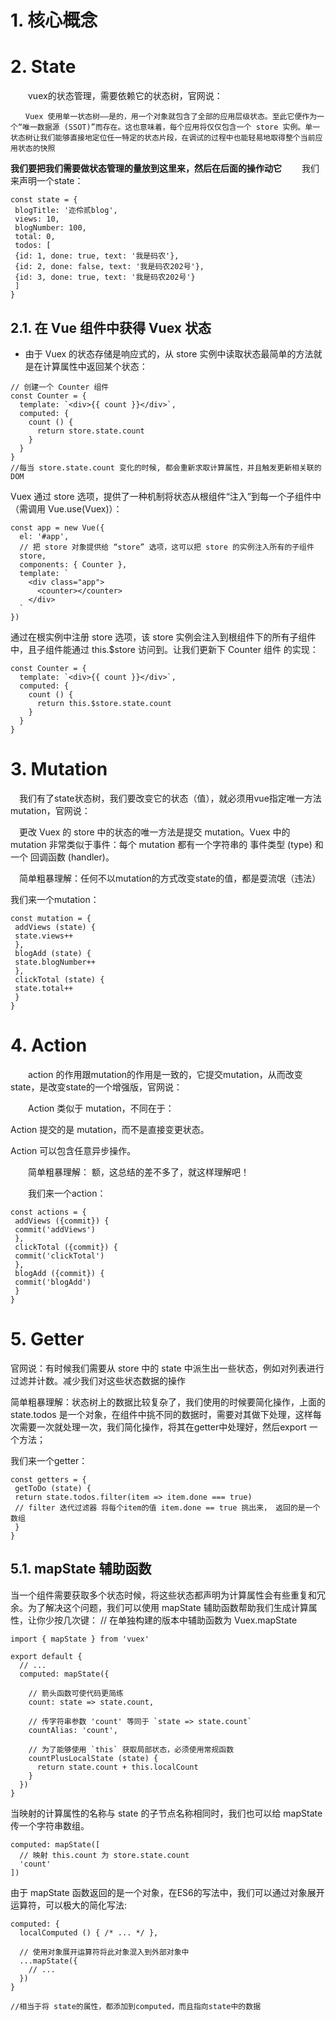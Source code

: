 # 1. 核心概念
# 2. State 

　　vuex的状态管理，需要依赖它的状态树，官网说：

```
　　Vuex 使用单一状态树——是的，用一个对象就包含了全部的应用层级状态。至此它便作为一个“唯一数据源 (SSOT)”而存在。这也意味着，每个应用将仅仅包含一个 store 实例。单一状态树让我们能够直接地定位任一特定的状态片段，在调试的过程中也能轻易地取得整个当前应用状态的快照
```

**我们要把我们需要做状态管理的量放到这里来，然后在后面的操作动它**
　　我们来声明一个state：
```
const state = { 
 blogTitle: '迩伶贰blog',
 views: 10,
 blogNumber: 100,
 total: 0,
 todos: [
 {id: 1, done: true, text: '我是码农'},
 {id: 2, done: false, text: '我是码农202号'},
 {id: 3, done: true, text: '我是码农202号'}
 ]
}
```
## 2.1. 在 Vue 组件中获得 Vuex 状态
- 由于 Vuex 的状态存储是响应式的，从 store 实例中读取状态最简单的方法就是在计算属性中返回某个状态：
```
// 创建一个 Counter 组件
const Counter = {
  template: `<div>{{ count }}</div>`,
  computed: {
    count () {
      return store.state.count
    }
  }
}
//每当 store.state.count 变化的时候, 都会重新求取计算属性，并且触发更新相关联的 DOM
```
Vuex 通过 store 选项，提供了一种机制将状态从根组件“注入”到每一个子组件中（需调用 Vue.use(Vuex)）：
```
const app = new Vue({
  el: '#app',
  // 把 store 对象提供给 “store” 选项，这可以把 store 的实例注入所有的子组件
  store,
  components: { Counter },
  template: `
    <div class="app">
      <counter></counter>
    </div>
  `
})
```
通过在根实例中注册 store 选项，该 store 实例会注入到根组件下的所有子组件中，且子组件能通过 this.$store 访问到。让我们更新下 Counter 组件 的实现：
```
const Counter = {
  template: `<div>{{ count }}</div>`,
  computed: {
    count () {
      return this.$store.state.count
    }
  }
}
```



# 3. Mutation

　我们有了state状态树，我们要改变它的状态（值），就必须用vue指定唯一方法 mutation，官网说：

　更改 Vuex 的 store 中的状态的唯一方法是提交 mutation。Vuex 中的 mutation 非常类似于事件：每个 mutation 都有一个字符串的 事件类型 (type) 和 一个 回调函数 (handler)。

　简单粗暴理解：任何不以mutation的方式改变state的值，都是耍流氓（违法）

   我们来一个mutation：

```
const mutation = {
 addViews (state) {
 state.views++
 },
 blogAdd (state) {
 state.blogNumber++
 },
 clickTotal (state) {
 state.total++
 }
}
```
# 4. Action

　　action 的作用跟mutation的作用是一致的，它提交mutation，从而改变state，是改变state的一个增强版，官网说：

　　Action 类似于 mutation，不同在于：

Action 提交的是 mutation，而不是直接变更状态。

Action 可以包含任意异步操作。

　　简单粗暴理解： 额，这总结的差不多了，就这样理解吧！

　　我们来一个action：

```
const actions = {
 addViews ({commit}) {
 commit('addViews')
 },
 clickTotal ({commit}) {
 commit('clickTotal')
 },
 blogAdd ({commit}) {
 commit('blogAdd')
 }
}
```
# 5. Getter

官网说：有时候我们需要从 store 中的 state 中派生出一些状态，例如对列表进行过滤并计数。减少我们对这些状态数据的操作

简单粗暴理解：状态树上的数据比较复杂了，我们使用的时候要简化操作，上面的state.todos 是一个对象，在组件中挑不同的数据时，需要对其做下处理，这样每次需要一次就处理一次，我们简化操作，将其在getter中处理好，然后export 一个方法；

 我们来一个getter：

```
const getters = {
 getToDo (state) {
 return state.todos.filter(item => item.done === true)
 // filter 迭代过滤器 将每个item的值 item.done == true 挑出来， 返回的是一个数组
 }
}
```

## 5.1. mapState 辅助函数
当一个组件需要获取多个状态时候，将这些状态都声明为计算属性会有些重复和冗余。为了解决这个问题，我们可以使用 mapState 辅助函数帮助我们生成计算属性，让你少按几次键：
// 在单独构建的版本中辅助函数为 Vuex.mapState
```
import { mapState } from 'vuex'

export default {
  // ...
  computed: mapState({
  
    // 箭头函数可使代码更简练
    count: state => state.count,

    // 传字符串参数 'count' 等同于 `state => state.count`
    countAlias: 'count',

    // 为了能够使用 `this` 获取局部状态，必须使用常规函数
    countPlusLocalState (state) {
      return state.count + this.localCount
    }
  })
}
```
当映射的计算属性的名称与 state 的子节点名称相同时，我们也可以给 mapState 传一个字符串数组。
```
computed: mapState([
  // 映射 this.count 为 store.state.count
  'count'
])
```
由于 mapState 函数返回的是一个对象，在ES6的写法中，我们可以通过对象展开运算符，可以极大的简化写法:
```
computed: {
  localComputed () { /* ... */ },
  
  // 使用对象展开运算符将此对象混入到外部对象中
  ...mapState({
    // ...
  })
}

//相当于将 state的属性，都添加到computed，而且指向state中的数据

```
